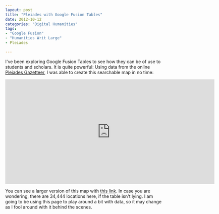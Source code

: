 ```yaml
---
layout: post
title: "Pleiades with Google Fusion Tables"
date: 2012-10-12
categories: "Digital Humanities"
tags:
- "Google Fusion"
- "Humanities Writ Large"
- Pleiades

---
```


I've been exploring Google Fusion Tables to see how they can be of use to students and scholars. It is quite powerful: Using data from the online [Pleiades Gazetteer][1], I was able to create this searchable map in no time:

<iframe src="https://www.google.com/fusiontables/embedviz?viz=MAP&amp;q=select+col12+from+1cHHww9Fu2EezAmX0ofZOV4x7FbLP6tt5_x614I0&amp;h=false&amp;lat=42.33012354634199&amp;lng=19.48528451562505&amp;z=5&amp;t=1&amp;l=col12&amp;y=2&amp;tmplt=1" height="400" width="800" frameborder="no" scrolling="no" data-origwidth="800" data-origheight="400" style="width: 663px; height: 331.5px;"></iframe>

You can see a larger version of this map with [this link][2]. In case you are wondering, there are 34,444 locations here, if the table isn't lying. I am going to be using this page to play around a bit with data, so it may change as I fool around with it behind the scenes.

[1]: http://pleiades.stoa.org/ "Pleiades"
[2]: https://www.google.com/fusiontables/embedviz?viz=MAP&q=select+col12+from+1cHHww9Fu2EezAmX0ofZOV4x7FbLP6tt5_x614I0&h=false&lat=42.33012354634199&lng=19.48528451562505&z=5&t=1&l=col12&y=2&tmplt=1
